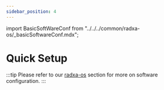 ```yaml
---
sidebar_position: 4
---
```


import BasicSoftWareConf from "../../../common/radxa-os/\_basicSoftwareConf.mdx";

# Quick Setup

<BasicSoftWareConf model="rock-5-itx" rsetup_path="../radxa-os/rsetup#system-update" />

:::tip
Please refer to our [radxa-os](../radxa-os/) section for more on software configuration.
:::
